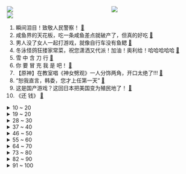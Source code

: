 <div >
	<a style="float:left;width:55%;" href = "https://github.com/anuraghazra/github-readme-stats">
	 <img src = "https://github-readme-stats.vercel.app/api?username=iuuuuuaena&theme=buefy&show_icons=true"/>
	</a>
	<a  style="float:right;width:45%" href = "https://github.com/anuraghazra/github-readme-stats">
	 <img  src="https://github-readme-stats.vercel.app/api/top-langs/?username=anuraghazra&layout=compact"/>
	</a>
	</div>

[![](https://img.shields.io/badge/jxd-@jxdgogogo.xyz-yellowgreen.svg)](https://www.jxdgogogo.xyz)<br>
1. 瞬间泪目！致敬人民警察！ [:link:](//www.bilibili.com/video/BV1Hm4y1D72W) <br>
2. 咸鱼界的天花板，吃一条咸鱼差点就破产了，但真的好吃 [:link:](//www.bilibili.com/video/BV1EY41187qB) <br>
3. 男人没了女人一起打游戏，就像自行车没有鱼鳃 [:link:](//www.bilibili.com/video/BV1bi4y197mF) <br>
4. 冬泳怪鸽狂搂家常菜，祝您潇洒又代派！加油！奥利给！哈哈哈哈哈 [:link:](//www.bilibili.com/video/BV1QY41187FG) <br>
5. 雪 中 含 刀 行 [:link:](//www.bilibili.com/video/BV1dL411F7sT) <br>
6. 你 要 冒 充 我 是 吧！ [:link:](//www.bilibili.com/video/BV16Y41187qe) <br>
7. 【原神】在教室唱《神女劈观》一人分饰两角，开口太绝了!!! [:link:](//www.bilibili.com/video/BV1Fb4y1H7hP) <br>
8. “恕我直言，韩委，您才上任第一天” [:link:](//www.bilibili.com/video/BV1Dm4y1D7aP) <br>
9. 这是国产游戏？这回日本把美国变为殖民地了！ [:link:](//www.bilibili.com/video/BV1Eu41127kE) <br>
10. 《还 钱》 [:link:](//www.bilibili.com/video/BV1Lb4y1H7u2) <br>
<details>
<summary>10 ~ 20</summary>

11. 宋智雅的火，类似半藏森林。 [:link:](//www.bilibili.com/video/BV1YF411v7aK) <br>
12. 假如刀工有段位 [:link:](//www.bilibili.com/video/BV1Wu41127G6) <br>
13. うに [:link:](//www.bilibili.com/video/BV1hF411v7Ak) <br>
14. 勇敢者的游戏 [:link:](//www.bilibili.com/video/BV1gb4y1H7fd) <br>
15. 【吸奇侠】《教父》影史最强开局5分钟的爆炸信息量，黑手党大哥教你如何交朋友 [:link:](//www.bilibili.com/video/BV14u41127Tv) <br>
16. 【时代少年团】TNT800万粉丝福利 [:link:](//www.bilibili.com/video/BV1km4y1D7Yj) <br>
17. 我回来了，想和大家聊聊疫情后的世界，以及我的未来计划 [:link:](//www.bilibili.com/video/BV1KY411h7cq) <br>
18. 杭州报亭将全部关闭？我拍下了它们最后的样子 [:link:](//www.bilibili.com/video/BV1ja411q7gJ) <br>
19. 关于早餐的几个误区，你中招了几个？ [:link:](//www.bilibili.com/video/BV1Gb4y1H7Bz) <br>
</details>
<details>
<summary>19 ~ 20</summary>

20. 患有自闭症的弟弟喜欢任何声音很大很吵的东西，于是全家给他准备的礼物就是———火车汽笛！ [:link:](//www.bilibili.com/video/BV16Y41187BX) <br>
21. 笑死！这是我今年吃过最离谱的泡面！！！ [:link:](//www.bilibili.com/video/BV1CY41187DP) <br>
22. 啊哈哈哈⚡猪 汤 来 喽⚡ [:link:](//www.bilibili.com/video/BV1pT4y1m7z4) <br>
23. 爷爷帮孙女拿快递逐渐暴躁，当得知是给自己买的时候，反应太可爱了 [:link:](//www.bilibili.com/video/BV13L411c7qc) <br>
24. 988元一只，米其林级别的烤乳猪，没想到还挺好吃，胖猪头每天都想要【凭啥这么贵ep35-Estado Puro】 [:link:](//www.bilibili.com/video/BV1Nq4y1A7Bv) <br>
25. 第一次穿这么性感去走亲戚，我妈眼睛都看直了 [:link:](//www.bilibili.com/video/BV1XS4y1T79m) <br>
26. 非遗美食，古法藕粉制作过程。 [:link:](//www.bilibili.com/video/BV1644y1j7uG) <br>
27. 新疆喀什老字号大锅抓饭，42元/份肉比抓饭还多，去晚了都吃不上 [:link:](//www.bilibili.com/video/BV1Tq4y1y7Tr) <br>
28. 你相信这裙子是陶瓷做的吗？中国奢侈品可真是咬碎牙也买不起！ [:link:](//www.bilibili.com/video/BV1Uq4y1w7RT) <br>
</details>
<details>
<summary>28 ~ 30</summary>

29. 终极社死！4年前写给粉丝的“伤感文学”被翻出来了… [:link:](//www.bilibili.com/video/BV1am4y1D7RY) <br>
30. 喝一杯印度街头玛莎拉水 [:link:](//www.bilibili.com/video/BV1UP4y1E7wA) <br>
31. 【点亮渊下宫】泪目！星辰大海 [:link:](//www.bilibili.com/video/BV1VR4y1g7Af) <br>
32. 保密配方，在美国，公开了....... [:link:](//www.bilibili.com/video/BV18T4y1m79L) <br>
33. 《一份来自热爱的告白》 [:link:](//www.bilibili.com/video/BV1bT4y1m7Ff) <br>
34. 警察叔叔，就是这个人！ [:link:](//www.bilibili.com/video/BV1iT4y1m7mX) <br>
35. 你见过四只猫同时揣手手吗？ [:link:](//www.bilibili.com/video/BV1Rb4y1n7t1) <br>
36. 如何做一个贤惠的女人 [:link:](//www.bilibili.com/video/BV1ET4y1m7pp) <br>
37. 【原神整活】擅长聊天真君：一个两个都这样！ [:link:](//www.bilibili.com/video/BV1DS4y1T7CV) <br>
</details>
<details>
<summary>37 ~ 40</summary>

38. 溜冰场的冰里为什么要加牛奶？ [:link:](//www.bilibili.com/video/BV1aa411q7Sg) <br>
39. 好家伙，短短10秒让我愣住了两次 [:link:](//www.bilibili.com/video/BV1yR4y1u7sx) <br>
40. 我来B战啦！五杀参上！ [:link:](//www.bilibili.com/video/BV1Lq4y1A7dA) <br>
41. 导演：演员快不够用了...【阅片无数Ⅱ 34】 [:link:](//www.bilibili.com/video/BV1fb4y1n7Gq) <br>
42. 唢呐遇上【神女劈观】 [:link:](//www.bilibili.com/video/BV1BY411876E) <br>
43. 就是因为这个，我复读了 [:link:](//www.bilibili.com/video/BV15P4y1J7nu) <br>
44. 女子去相亲结果小区被封 被迫隔离在相亲对象家 网友:月老的红线太结实! [:link:](//www.bilibili.com/video/BV1TP4y1J7xx) <br>
45. 唐风牡丹非遗绒花 （竖屏版） [:link:](//www.bilibili.com/video/BV1BL4y1b7e6) <br>
46. 狸花：咩呀!唔出来!(萌声粤配) [:link:](//www.bilibili.com/video/BV1tm4y1D7Hp) <br>
</details>
<details>
<summary>46 ~ 50</summary>

47. 小时候看笑话，长大了看真实 [:link:](//www.bilibili.com/video/BV1gL41157aa) <br>
48. 《原神》剧情PV-「神女劈观」 [:link:](//www.bilibili.com/video/BV1kS4y1T7kK) <br>
49. 干饭公司最后一顿饭 [:link:](//www.bilibili.com/video/BV12a411q7h2) <br>
50. 25000英尺高空一跃而下？现实中仿拍碟中谍跳伞有多难？ [:link:](//www.bilibili.com/video/BV1na411q7Hb) <br>
51. 钟离  我只玩天动万象 [:link:](//www.bilibili.com/video/BV1bS4y1Z7gr) <br>
52. emoji变成美少女们有多可爱？！ [:link:](//www.bilibili.com/video/BV1hr4y1v7nq) <br>
53. 人类有可能完成? 3 [:link:](//www.bilibili.com/video/BV1Y3411a7KL) <br>
54. 耗时120天，和知识付费团队的官司打完啦。 [:link:](//www.bilibili.com/video/BV1j3411e7AB) <br>
55. 【野生人类图鉴】我的倒霉朋友...... [:link:](//www.bilibili.com/video/BV1qF411v7z2) <br>
</details>
<details>
<summary>55 ~ 60</summary>

56. 最贵 就是 这一“蘸”！！！！！！！ [:link:](//www.bilibili.com/video/BV1jb4y1H728) <br>
57. 那些年，我们被抢走的体育课。 [:link:](//www.bilibili.com/video/BV1Jr4y1v7yk) <br>
58. 没有骨头的鸡腿，一口一个，赶紧做起来吧 [:link:](//www.bilibili.com/video/BV1b3411a7c8) <br>
59. 花100元买了120只螃蟹，一只才8毛？实现螃蟹自由就是这么简单 [:link:](//www.bilibili.com/video/BV1Ra411q7Wr) <br>
60. 这几种猫都不建议新手养，尤其是最后一种 [:link:](//www.bilibili.com/video/BV1q3411e7oH) <br>
61. 失眠速进！如何在2分钟内睡成死猪？【知心一分钟】 [:link:](//www.bilibili.com/video/BV1hT4y1m7Pi) <br>
62. 卖粉vs卖“粉” [:link:](//www.bilibili.com/video/BV1ZZ4y1S7Mi) <br>
63. 微软商店免费神级软件:steam加速;番剧下载;团队任务协作 [:link:](//www.bilibili.com/video/BV1jT4y117Dk) <br>
64. 【诺艾尔】我该能肉的时候能肉！ [:link:](//www.bilibili.com/video/BV1LP4y1J72z) <br>
</details>
<details>
<summary>64 ~ 70</summary>

65. ⚡ 别 逼 我 平 A 奥 ⚡ [:link:](//www.bilibili.com/video/BV1hS4y1Z7H3) <br>
66. 用｛水暖件｝还原莫比乌斯圈摆件，省钱真快乐｜软装抠搜指南 [:link:](//www.bilibili.com/video/BV1SS4y1Z7qo) <br>
67. 魔尊重楼光剑变装挑战，来了，我尽力了，是你们想看的吗？ [:link:](//www.bilibili.com/video/BV1KL411c7nF) <br>
68. 周芷若费尽心机最后还是输给了赵敏！经典回顾高颜值版《倚天屠龙记》第三篇... [:link:](//www.bilibili.com/video/BV17L4y1b7N2) <br>
69. 我尽力了 [:link:](//www.bilibili.com/video/BV1KR4y1g7ZS) <br>
70. 不想再贪污桥款了… [:link:](//www.bilibili.com/video/BV1PL411c7tF) <br>
71. 【原神】稻 妻 人.exe [:link:](//www.bilibili.com/video/BV1LL41157Zw) <br>
72. 和小可莉一起玩手指游戏吧 [:link:](//www.bilibili.com/video/BV1dD4y1F7y7) <br>
73. 这20公斤料，能提出多少黄金？ [:link:](//www.bilibili.com/video/BV1aF411v723) <br>
</details>
<details>
<summary>73 ~ 80</summary>

74. 当广东人在广西旅游 [:link:](//www.bilibili.com/video/BV1mS4y1T7M6) <br>
75. 这还是我看的央视新闻吗 ？ ？ ？ [:link:](//www.bilibili.com/video/BV15m4y1D7w9) <br>
76. 【原神】胡桃：“啊对对对对” [:link:](//www.bilibili.com/video/BV1Vm4y1D7K4) <br>
77. 土豆的十二个宅家吃法，十二个啊，这个系列再做下去我迟早卷死自己 [:link:](//www.bilibili.com/video/BV1fY41187Xo) <br>
78. 硬不硬？硬！ [:link:](//www.bilibili.com/video/BV14q4y1y7Pk) <br>
79. 🔥大 乱 斗 是 吧🔥 [:link:](//www.bilibili.com/video/BV1Ba411q7ZG) <br>
80. 极度舒适！拿来救命的药，原来是这样在身体里释放的 [:link:](//www.bilibili.com/video/BV1bF411q7ue) <br>
81. 【全明星】纸 团 战 争 [:link:](//www.bilibili.com/video/BV15m4y1D7zs) <br>
82. 心脏病患勿点 [:link:](//www.bilibili.com/video/BV1Sm4y1D7RJ) <br>
</details>
<details>
<summary>82 ~ 90</summary>

83. 雪豹：看好了，尾巴是这样用的。 [:link:](//www.bilibili.com/video/BV1vF411v7jv) <br>
84. 【原神翻唱】《鹤元甲》 [:link:](//www.bilibili.com/video/BV1iL4y1b7LP) <br>
85. 顾客订了300份可乐，这让骑手咋送？别人都是订外卖，这位是进货去了… [:link:](//www.bilibili.com/video/BV1xS4y1T77C) <br>
86. 唐宫海鲜舫 厨子探店¥550 [:link:](//www.bilibili.com/video/BV1AS4y1j7Rh) <br>
87. 老师是如何发现学生抄作业的 [:link:](//www.bilibili.com/video/BV1444y157ei) <br>
88. 铃空RPG新作 |《昭和米国物语》首部正式预告片 [:link:](//www.bilibili.com/video/BV1T34y167Q9) <br>
89. 电影最TOP：看完烂片洗眼睛！2021年度十大国际佳片盘点 [:link:](//www.bilibili.com/video/BV1Gb4y1H7cC) <br>
90. 大庆赶海，在沙滩上发现沙葵好像萝卜一样藏在沙中，还有海知了 [:link:](//www.bilibili.com/video/BV1Tr4y1v7WP) <br>
91. 今天估计是等了一天等着急了，陈贝拉居然没有假装不会开门#边牧陈贝拉 [:link:](//www.bilibili.com/video/BV1DY41187Ho) <br>
</details>
<details>
<summary>91 ~ 100</summary>

92. 《关于母猫发情，但公猫未成年这件事》 [:link:](//www.bilibili.com/video/BV1bb4y1H7BJ) <br>
93. 当初中生第一次看见老板的肥猫，这反应绝了……网友称:小胖别说小胖 [:link:](//www.bilibili.com/video/BV1Ab4y1H7cq) <br>
94. 肉之精髓鸡屁屁，一口下去太香了～居酒屋老板副业竟然是演员！美食探店/无广试吃员 [:link:](//www.bilibili.com/video/BV1AR4y1g7yF) <br>
95. 秦始皇陵已开挖的部分：我们发现了来自西欧的修陵人，发现了秦始皇家族的复原头像，还发现了兵马俑、铜车马背后的秘密……|自说自话的总裁 [:link:](//www.bilibili.com/video/BV1US4y1Z7j4) <br>
96. 超越人类进化的操作！ [:link:](//www.bilibili.com/video/BV1vY41187qs) <br>
97. 同学，挂挂，寄寄，嘻嘻！ [:link:](//www.bilibili.com/video/BV1Wq4y1y7Ca) <br>
98. 看完就知道新年礼物怎么准备了 [:link:](//www.bilibili.com/video/BV1nS4y1j7Zi) <br>
99. 现场见证 "克莱 汤普森" 回归！全场观众沸腾！！ [:link:](//www.bilibili.com/video/BV1c3411v79X) <br>
100. 损！故意在丈母娘面前疯狂夸奖女友勤快？女友不得不起床干活！ [:link:](//www.bilibili.com/video/BV1BY41187Uj) <br>
</details>
